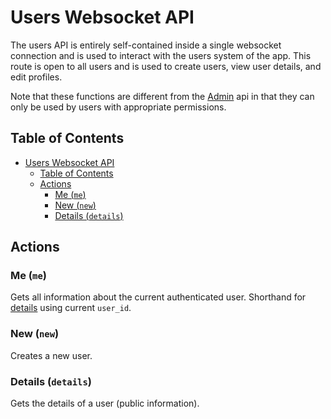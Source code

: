 # Users Websocket API

The users API is entirely self-contained inside a single websocket connection and is used to interact with the users
system of the app. This route is open to all users and is used to create users, view user details, and edit profiles.

Note that these functions are different from the [Admin](./Admin.md) api in that they can only be used by users with
appropriate permissions.

## Table of Contents

<!-- TOC -->
* [Users Websocket API](#users-websocket-api)
  * [Table of Contents](#table-of-contents)
  * [Actions](#actions)
    * [Me (`me`)](#me-me)
    * [New (`new`)](#new-new)
    * [Details (`details`)](#details-details)
<!-- TOC -->

## Actions

### Me (`me`)

Gets all information about the current authenticated user. Shorthand for [details](#details-details) using current
`user_id`.

### New (`new`)

Creates a new user.

### Details (`details`)

Gets the details of a user (public information).